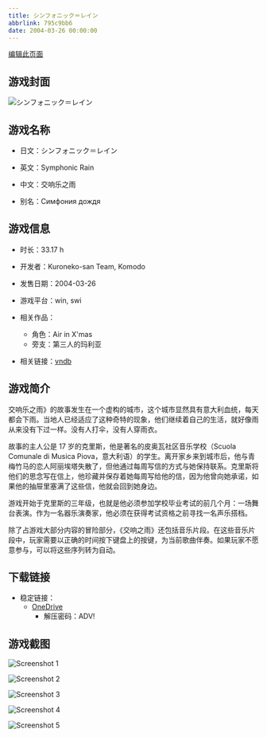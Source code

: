 ```yaml
---
title: シンフォニック＝レイン
abbrlink: 795c9bb6
date: 2004-03-26 00:00:00
---
```

[编辑此页面](https://github.com/ACG-3/ADV3-source/blob/main/source/_posts/games/%E3%82%B7%E3%83%B3%E3%83%95%E3%82%A9%E3%83%8B%E3%83%83%E3%82%AF%EF%BC%9D%E3%83%AC%E3%82%A4%E3%83%B3.md)

## 游戏封面

![シンフォニック＝レイン](https://pan.timero.xyz/onedrive/img_lib_001/%E3%82%B7%E3%83%B3%E3%83%95%E3%82%A9%E3%83%8B%E3%83%83%E3%82%AF%EF%BC%9D%E3%83%AC%E3%82%A4%E3%83%B3_cover.avif)


## 游戏名称

- 日文：シンフォニック＝レイン
- 英文：Symphonic Rain
- 中文：交响乐之雨

- 别名：Симфония дождя


## 游戏信息

- 时长：33.17 h
- 开发者：Kuroneko-san Team, Komodo
- 发售日期：2004-03-26
- 游戏平台：win, swi
- 相关作品：
   - 角色：Air in X'mas
   - 旁支：第三人的玛利亚

- 相关链接：[vndb](https://vndb.org/v38)


## 游戏简介

交响乐之雨》的故事发生在一个虚构的城市，这个城市显然具有意大利血统，每天都会下雨。当地人已经适应了这种奇特的现象，他们继续着自己的生活，就好像雨从来没有下过一样。没有人打伞，没有人穿雨衣。

故事的主人公是 17 岁的克里斯，他是著名的皮奥瓦社区音乐学校（Scuola Comunale di Musica Piova，意大利语）的学生。离开家乡来到城市后，他与青梅竹马的恋人阿丽埃塔失散了，但他通过每周写信的方式与她保持联系。克里斯将他们的思念写在信上，他珍藏并保存着她每周写给他的信，因为他曾向她承诺，如果他的抽屉里塞满了这些信，他就会回到她身边。

游戏开始于克里斯的三年级，也就是他必须参加学校毕业考试的前几个月：一场舞台表演。作为一名器乐演奏家，他必须在获得考试资格之前寻找一名声乐搭档。



除了占游戏大部分内容的冒险部分，《交响之雨》还包括音乐片段。在这些音乐片段中，玩家需要以正确的时间按下键盘上的按键，为当前歌曲伴奏。如果玩家不愿意参与，可以将这些序列转为自动。


## 下载链接

- 稳定链接：
    - [OneDrive](https://pan.timero.xyz/onedrive/adv_lib_001/%E3%82%B7%E3%83%B3%E3%83%95%E3%82%A9%E3%83%8B%E3%83%83%E3%82%AF%EF%BC%9D%E3%83%AC%E3%82%A4%E3%83%B3)
        - 解压密码：ADV!



## 游戏截图


![Screenshot 1](https://pan.timero.xyz/onedrive/img_lib_001/%E3%82%B7%E3%83%B3%E3%83%95%E3%82%A9%E3%83%8B%E3%83%83%E3%82%AF%EF%BC%9D%E3%83%AC%E3%82%A4%E3%83%B3_Screenshot_1.avif)

![Screenshot 2](https://pan.timero.xyz/onedrive/img_lib_001/%E3%82%B7%E3%83%B3%E3%83%95%E3%82%A9%E3%83%8B%E3%83%83%E3%82%AF%EF%BC%9D%E3%83%AC%E3%82%A4%E3%83%B3_Screenshot_2.avif)

![Screenshot 3](https://pan.timero.xyz/onedrive/img_lib_001/%E3%82%B7%E3%83%B3%E3%83%95%E3%82%A9%E3%83%8B%E3%83%83%E3%82%AF%EF%BC%9D%E3%83%AC%E3%82%A4%E3%83%B3_Screenshot_3.avif)

![Screenshot 4](https://pan.timero.xyz/onedrive/img_lib_001/%E3%82%B7%E3%83%B3%E3%83%95%E3%82%A9%E3%83%8B%E3%83%83%E3%82%AF%EF%BC%9D%E3%83%AC%E3%82%A4%E3%83%B3_Screenshot_4.avif)

![Screenshot 5](https://pan.timero.xyz/onedrive/img_lib_001/%E3%82%B7%E3%83%B3%E3%83%95%E3%82%A9%E3%83%8B%E3%83%83%E3%82%AF%EF%BC%9D%E3%83%AC%E3%82%A4%E3%83%B3_Screenshot_5.avif)

